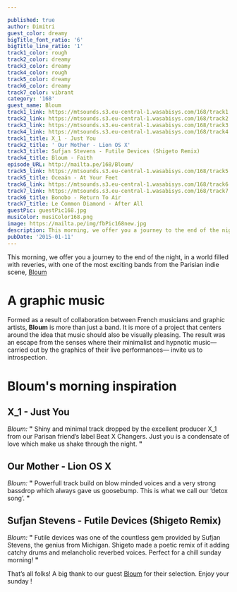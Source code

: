 ```yaml
---

published: true
author: Dimitri
guest_color: dreamy
bigTitle_font_ratio: '6'
bigTitle_line_ratio: '1'
track1_color: rough
track2_color: dreamy
track3_color: dreamy
track4_color: rough
track5_color: dreamy
track6_color: dreamy
track7_color: vibrant
category: '168'
guest_name: Bloum
track1_link: https://mtsounds.s3.eu-central-1.wasabisys.com/168/track1.mp3
track2_link: https://mtsounds.s3.eu-central-1.wasabisys.com/168/track2.mp3
track3_link: https://mtsounds.s3.eu-central-1.wasabisys.com/168/track3.mp3
track4_link: https://mtsounds.s3.eu-central-1.wasabisys.com/168/track4.mp3
track1_title: X_1 - Just You
track2_title: ' Our Mother - Lion OS X'
track3_title: Sufjan Stevens - Futile Devices (Shigeto Remix)
track4_title: Bloum - Faith
episode_URL: http://mailta.pe/168/Bloum/
track5_link: https://mtsounds.s3.eu-central-1.wasabisys.com/168/track5.mp3
track5_title: Oceaán - At Your Feet
track6_link: https://mtsounds.s3.eu-central-1.wasabisys.com/168/track6.mp3
track7_link: https://mtsounds.s3.eu-central-1.wasabisys.com/168/track7.mp3
track6_title: Bonobo - Return To Air
track7_title: Le Common Diamond - After All
guestPic: guestPic168.jpg
musiColor: musiColor168.png
image: https://mailta.pe/img/fbPic168new.jpg
description: This morning, we offer you a journey to the end of the night, in a world filled with reveries, with one of the most exciting band from the Parisian indie scene, Bloum
pubDate: '2015-01-11'
---
```


This morning, we offer you a journey to the end of the night, in a world filled with reveries, with one of the most exciting bands from the Parisian indie scene, [Bloum](https://www.facebook.com/Projetbloum)

# A graphic music

Formed as a result of collaboration between French musicians and graphic artists, **Bloum** is more than just a band. It is more of a project that centers around the idea that music should also be visually pleasing. The result was an escape from the senses where their minimalist and hypnotic music—carried out by the graphics of their live performances— invite us to introspection.

# Bloum's morning inspiration
 
## X_1 - Just You
_Bloum:_ **"** Shiny and minimal track dropped by the excellent producer X_1 from our Parisan friend’s label Beat X Changers. Just you is a condensate of love which make us shake through the night. **"** 
 
## Our Mother - Lion OS X
_Bloum:_ **"** Powerfull track build on blow minded voices and a very strong bassdrop which always gave us goosebump. This is what we call our ‘detox song’. **"** 
 
## Sufjan Stevens - Futile Devices (Shigeto Remix)
_Bloum:_ **"** Futile devices was one of the countless gem provided by Sufjan Stevens, the genius from Michigan. Shigeto made a poetic remix of it adding catchy drums and melancholic reverbed voices. Perfect for a chill sunday morning! **"**  
 

That’s all folks! A big thank to our guest [Bloum](http://www.bloumlive.fr/ "Bloum") for their selection. Enjoy your sunday !
